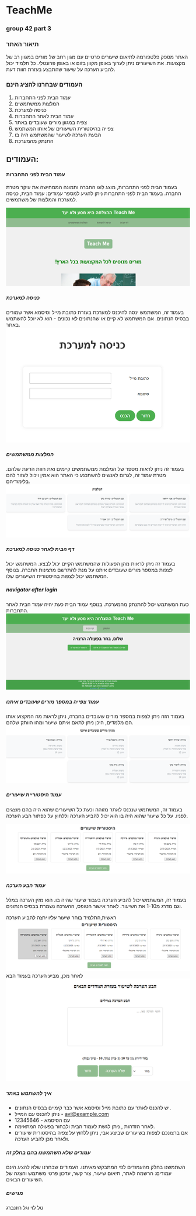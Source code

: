# TeachMe 

### group 42 part 3

### תיאור האתר 
האתר מספק פלטפורמה לתיאום שיעורים פרטיים עם מגון רחב של מורים במגוון רב של מקצועות. את השיעורים ניתן לערוך באופן מקוון בזום או באופן פרונטלי. כל תלמיד יכול להביע הערכה על שיעור שהתבצע בעזרת חוות דעת.
### העמודים שבחרנו להציג הינם
1. עמוד הבית לפני התחברות
2. המלצות ממשתמשים
3. כניסה למערכת
4. עמוד הבית לאחר התחברות
5. צפיה במגוון מורים שעובדים באתר
6. צפייה בהיסטורית השיעורים של אותו המשתמש
7. הבעת הערכה לשיעור שהמשתמש היה בו
8. התנתק מהמערכת

###
## העמודים:
####     עמוד הבית לפני התחברות
בעמוד הבית לפני התחברות, מוצג לוגו החברה ותמונה הממחישה את עיקר מטרת החברה.
בעמוד הבית לפני התחברות ניתן להגיע למספר עמודים: עמוד הבית, כניסה למערכת והמלצות של משתמשים.

![img_1.png](static/media/img_1.PNG)

##### כניסה למערכת
בעמוד זה, המשתמש ינסה להיכנס למערכת בעזרת כתובת מייל וסיסמא אשר שמורים בבסיס הנתונים.
אם המשתמש לא קיים או שהנתונים לא נכונים - הוא לא יוכל להשתמש באתר.
![img_2.png](static/media/img_2.PNG)
##### המלצות ממשתמשים
בעמוד זה ניתן לראות מספר של המלצות ממשתמשים קיימים ואת חוות הדעת שלהם.
מטרת עמוד זה, לגרום לאנשים להשתכנע כי האתר הוא אמין ויכול לעזור להם בלימודיהם.
![img_3.png](static/media/img_3.PNG)
##### דף הבית לאחר כניסה למערכת
בעמוד זה ניתן לראות מהן הפעולות שהמשתמש הקיים יכול לבצע.
המשתמש יכול לצפות במספר מורים שעובדים איתנו על מנת להתרשם מרצינות החברה.
בנוסף המשתמש יכול לצפות בהיסטורית השיעורים שלו.

##### navigator after login
כעת המשתמש יכול להתנתק מהמערכת.
בנוסף עמוד הבית כעת יהיה עמוד הבית לאחר התחברות.
![img_4.png](static/media/img_4.PNG)
##### עמוד צפייה במספר מורים שעובדים איתנו
בעמוד הזה ניתן לצפות במספר מורים שעובדים בחברה, ניתן לראות מה המקצוע אותו הם מלמדים, היכן ניתן לתאם איתם שיעור ומהו הוותק שלהם.
![img_5.png](static/media/img_5.PNG)
##### עמוד היסטוריית שיעורים
בעמוד זה, המשתמש שנכנס לאתר מזוהה וכעת כל השיעורים שהוא היה בהם מוצגים לפניו.
על כל שיעור שהוא היה בו הוא יכול להביע הערכה וללחוץ על כפתור הבע הערכה.

![img_6.png](static/media/img_6.PNG)
##### עמוד הבע הערכה
בעמוד זה, המשתמש יכול להביע הערכה בעבור שיעור שהיה בו.
הוא מזין הערכה במלל וגם מדרג מ1-10 את השיעור.
לאחר אישור הטופס, ההערכה נשמרת בבסיס הנתונים.

ראשית,התלמיד בוחר שיעור עליו ירצה להביע הערכה
![img_7.png](static/media/img_7.PNG)
לאחר מכן, מביע הערכה בעמוד הבא
![img_8.png](static/media/img_8.PNG)

##### איך להשתמש באתר
* יש להכנס לאתר עם כתובת מייל וסיסמא אשר כבר קימיים בבסיס הנתונים.
* ניתן להכנס עם המייל - avi@example.com 
* עם הסיסמא - 12345646
* לאחר הזדהות , ניתן לגשת לעמוד הבית ולבחור בפעולה המתאימה.
* אם ברצונכם לצפות בשיעורים שביצע אבי, ניתן ללחוץ על צפיה בהיסטורית שיעורים ולאחר מכן להביע הערכה.
#####  עמודים שלא השתמשנו בהם בחלק זה
השתמשנו בחלק מהעמודים לפי המתבקש מאיתנו.
העמודים שבחרנו שלא להציג הינם עמודים: הרשמה לאתר, תיאום שיעור, צור קשר, עדכון פרטי משתמש והצגה של השיעורים הבאים.


##### מגישים
טל לוי וגל רוזנברג